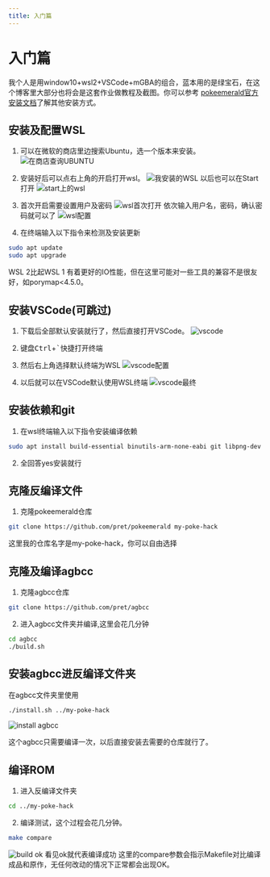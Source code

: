 ```yaml
---
title: 入门篇
---
```


# 入门篇
我个人是用window10+wsl2+VSCode+mGBA的组合，蓝本用的是绿宝石，在这个博客里大部分也将会是这套作业做教程及截图。你可以参考
<a href="https://github.com/pret/pokeemerald/blob/master/INSTALL.md">pokeemerald官方安装文档</a>了解其他安装方式。

## 安装及配置WSL
1. 可以在微软的商店里边搜索Ubuntu，选一个版本来安装。
![在商店查询UBUNTU](../assets/search_wsl.png)

2. 安装好后可以点右上角的开启打开wsl。
![我安装的WSL](../assets/wsl.png)
以后也可以在Start打开
![start上的wsl](../assets/start_wsl.png)

3. 首次开启需要设置用户及密码
![wsl首次打开](../assets/first_time_wsl.png)
依次输入用户名，密码，确认密码就可以了
![wsl配置](../assets/setup_password.png)

4. 在终端输入以下指令来检测及安装更新
```bash
sudo apt update
sudo apt upgrade
```

<Tip>WSL 2比起WSL 1 有着更好的IO性能，但在这里可能对一些工具的兼容不是很友好，如porymap<4.5.0。</Tip>

## 安装VSCode(可跳过)
1. 下载后全部默认安装就行了，然后直接打开VSCode。
![vscode](../assets/vscode.png)

2. 键盘<kbd>Ctrl</kbd>+<kbd>`</kbd>快捷打开终端

3. 然后右上角选择默认终端为WSL
![vscode配置](../assets/vscode_setup.png)

4. 以后就可以在VSCode默认使用WSL终端
![vscode最终](../assets/vscode_final.png)

## 安装依赖和git
1. 在wsl终端输入以下指令安装编译依赖
```bash
sudo apt install build-essential binutils-arm-none-eabi git libpng-dev
```
2. 全回答yes安装就行

## 克隆反编译文件
1. 克隆pokeemerald仓库
```bash
git clone https://github.com/pret/pokeemerald my-poke-hack
```

<Tip>这里我的仓库名字是my-poke-hack，你可以自由选择</Tip>

## 克隆及编译agbcc
1. 克隆agbcc仓库
```bash
git clone https://github.com/pret/agbcc
```

2. 进入agbcc文件夹并编译,这里会花几分钟
```bash
cd agbcc
./build.sh
```

## 安装agbcc进反编译文件夹
在agbcc文件夹里使用
```bash
./install.sh ../my-poke-hack
```

![install agbcc](../assets/install-agbcc.png)

<Tip>
这个agbcc只需要编译一次，以后直接安装去需要的仓库就行了。
</Tip>

## 编译ROM
1. 进入反编译文件夹
```bash
cd ../my-poke-hack
```
2. 编译测试，这个过程会花几分钟。
```bash
make compare
```
![build ok](../assets/buildok.png)
看见ok就代表编译成功
<Tip>
这里的compare参数会指示Makefile对比编译成品和原作，无任何改动的情况下正常都会出现OK。
</Tip>
